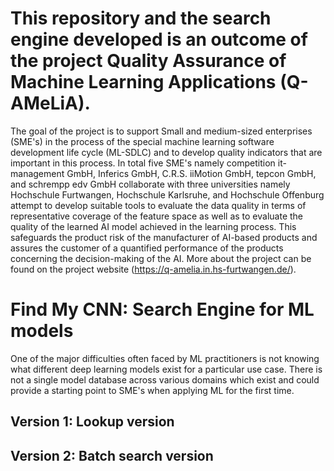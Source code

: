 # This repository and the search engine developed is an outcome of the project Quality Assurance of Machine Learning Applications (Q-AMeLiA).
The goal of the project is to support Small and medium-sized enterprises (SME's) in the process of the special machine learning software development life cycle (ML-SDLC) and to develop quality indicators that are important in this process. 
In total five SME's namely competition it-management GmbH, Inferics GmbH, C.R.S. iiMotion GmbH, tepcon GmbH, and schrempp edv GmbH collaborate with three universities namely Hochschule Furtwangen, Hochschule Karlsruhe, and Hochschule Offenburg attempt to develop suitable tools to evaluate the data quality in terms of representative coverage of the feature space as well as to evaluate the quality of the learned AI model achieved in the learning process. 
This safeguards the product risk of the manufacturer of AI-based products and assures the customer of a quantified performance of the products concerning the decision-making of the AI. 
More about the project can be found on the project website (https://q-amelia.in.hs-furtwangen.de/).

# Find My CNN: Search Engine for ML models
One of the major difficulties often faced by ML practitioners is not knowing what different deep learning models exist for a particular use case. 
There is not a single model database across various domains which exist and could provide a starting point to SME's when applying ML for the first time.

## Version 1: Lookup version

## Version 2: Batch search version
